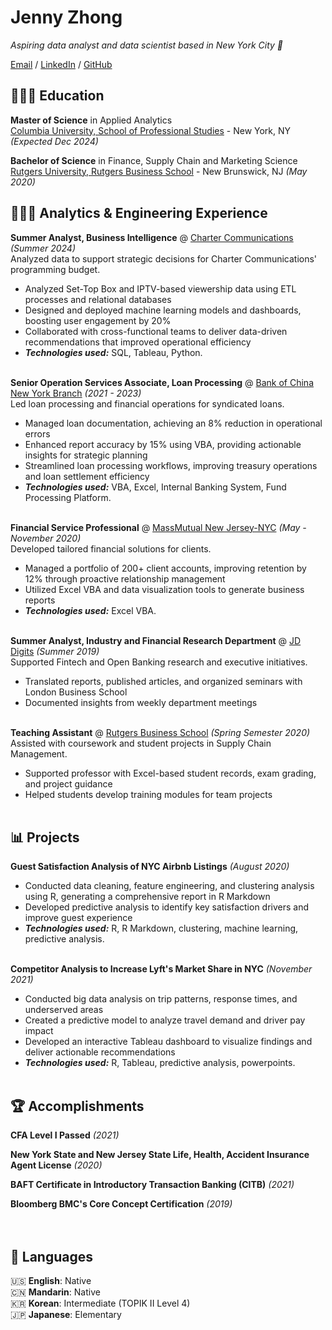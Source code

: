 # Jenny Zhong

_Aspiring data analyst and data scientist based in New York City 🗽_ <br>

[Email](mailto:zhongjenny9@gmail.com) / [LinkedIn](http://linkedin.com/in/jennyzhong-1227) / [GitHub](https://github.com/jennyzhong-1227)


## 👩🏻‍🎓 Education

**Master of Science** in Applied Analytics<br>
[Columbia University, School of Professional Studies](https://sps.columbia.edu/) - New York, NY _(Expected Dec 2024)_ <br>

**Bachelor of Science** in Finance, Supply Chain and Marketing Science<br>
[Rutgers University, Rutgers Business School](https://www.business.rutgers.edu/) - New Brunswick, NJ _(May 2020)_


## 👩🏻‍💻 Analytics & Engineering Experience

**Summer Analyst, Business Intelligence** @ [Charter Communications](https://www.spectrum.com/) _(Summer 2024)_ <br>
Analyzed data to support strategic decisions for Charter Communications' programming budget.
  - Analyzed Set-Top Box and IPTV-based viewership data using ETL processes and relational databases
  - Designed and deployed machine learning models and dashboards, boosting user engagement by 20%
  - Collaborated with cross-functional teams to deliver data-driven recommendations that improved operational efficiency
  - **_Technologies used:_** SQL, Tableau, Python.
<br><br>

**Senior Operation Services Associate, Loan Processing** @ [Bank of China New York Branch](https://www.boc.cn/en/) _(2021 - 2023)_ <br>
Led loan processing and financial operations for syndicated loans.
  - Managed loan documentation, achieving an 8% reduction in operational errors
  - Enhanced report accuracy by 15% using VBA, providing actionable insights for strategic planning
  - Streamlined loan processing workflows, improving treasury operations and loan settlement efficiency
  - **_Technologies used:_** VBA, Excel, Internal Banking System, Fund Processing Platform.
<br><br>

**Financial Service Professional** @ [MassMutual New Jersey-NYC](https://www.massmutual.com/) _(May - November 2020)_ <br>
Developed tailored financial solutions for clients.
  - Managed a portfolio of 200+ client accounts, improving retention by 12% through proactive relationship management
  - Utilized Excel VBA and data visualization tools to generate business reports
  - **_Technologies used:_** Excel VBA.
<br><br>

**Summer Analyst, Industry and Financial Research Department** @ [JD Digits](https://www.jd.com/) _(Summer 2019)_ <br>
Supported Fintech and Open Banking research and executive initiatives.
  - Translated reports, published articles, and organized seminars with London Business School
  - Documented insights from weekly department meetings
<br><br>

**Teaching Assistant** @ [Rutgers Business School](https://www.business.rutgers.edu/) _(Spring Semester 2020)_ <br>
Assisted with coursework and student projects in Supply Chain Management.
  - Supported professor with Excel-based student records, exam grading, and project guidance
  - Helped students develop training modules for team projects
<br><br>

## 📊 Projects

**Guest Satisfaction Analysis of NYC Airbnb Listings** _(August 2020)_ <br>
- Conducted data cleaning, feature engineering, and clustering analysis using R, generating a comprehensive report in R Markdown
- Developed predictive analysis to identify key satisfaction drivers and improve guest experience
- **_Technologies used:_** R, R Markdown, clustering, machine learning, predictive analysis.
<br><br>

**Competitor Analysis to Increase Lyft's Market Share in NYC** _(November 2021)_ <br>
- Conducted big data analysis on trip patterns, response times, and underserved areas
- Created a predictive model to analyze travel demand and driver pay impact
- Developed an interactive Tableau dashboard to visualize findings and deliver actionable recommendations
- **_Technologies used:_** R, Tableau, predictive analysis, powerpoints.
<br><br>

## 🏆 Accomplishments

**CFA Level I Passed** _(2021)_ <br>

**New York State and New Jersey State Life, Health, Accident Insurance Agent License** _(2020)_ <br>

**BAFT Certificate in Introductory Transaction Banking (CITB)** _(2021)_ <br>

**Bloomberg BMC's Core Concept Certification** _(2019)_ <br>
<br><br>

## 💬 Languages

🇺🇸 **English**: Native <br>
🇨🇳 **Mandarin**: Native <br>
🇰🇷 **Korean**: Intermediate (TOPIK II Level 4) <br>
🇯🇵 **Japanese**: Elementary
<br><br>

